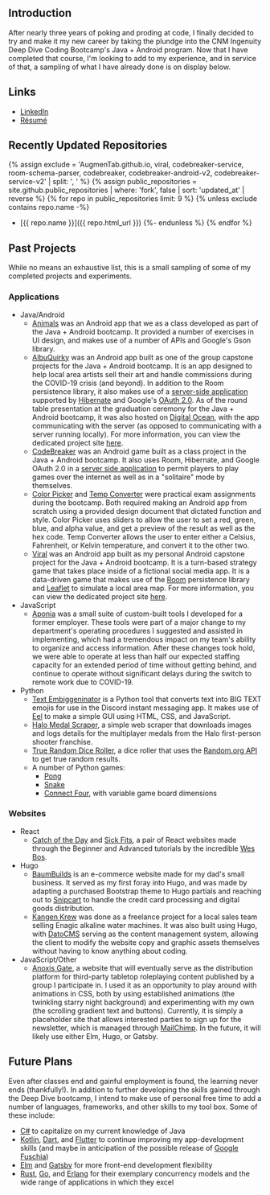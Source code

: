 ## Introduction

After nearly three years of poking and proding at code, I finally decided to try and make it my new career by taking the plundge into the CNM Ingenuity Deep Dive Coding Bootcamp's Java + Android program. Now that I have completed that course, I'm looking to add to my experience, and in service of that, a sampling of what I have already done is on display below.

## Links

* [LinkedIn](https://www.linkedin.com/in/thebaum)
* [Résumé](pdf/resume.pdf)

## Recently Updated Repositories
{% assign exclude = 'AugmenTab.github.io, viral, codebreaker-service, room-schema-parser, codebreaker, codebreaker-android-v2, codebreaker-service-v2' | split: ', ' %}
{% assign public_repositories = site.github.public_repositories | where: 'fork', false | sort: 'updated_at' | reverse %}
{% for repo in public_repositories limit: 9 %}
  {% unless exclude contains repo.name -%}
* [{{ repo.name }}]({{ repo.html_url }})
  {%- endunless %}
{% endfor %}

## Past Projects

While no means an exhaustive list, this is a small sampling of some of my completed projects and experiments.

### Applications

* Java/Android
    * [Animals](https://github.com/AugmenTab/animals) was an Android app that we as a class developed as part of the Java + Android bootcamp. It provided a number of exercises in UI design, and makes use of a number of APIs and Google's Gson library.
    * [AlbuQuirky](https://github.com/albuquirky/albuquirky) was an Android app built as one of the group capstone projects for the Java + Android bootcamp. It is an app designed to help local area artists sell their art and handle commissions during the COVID-19 crisis (and beyond). In addition to the Room persistence library, it also makes use of a [server-side application](https://github.com/albuquirky/albuquirky-service) supported by [Hibernate](https://hibernate.org/orm/documentation/5.4/) and Google's [OAuth 2.0](https://developers.google.com/identity/protocols/oauth2). As of the round table presentation at the graduation ceremony for the Java + Android bootcamp, it was also hosted on [Digital Ocean](https://www.digitalocean.com/), with the app communicating with the server (as opposed to communicating with a server running locally). For more information, you can view the dedicated project site [here](https://albuquirky.github.io/).
    * [CodeBreaker](https://github.com/AugmenTab/codebreaker-android-v2) was an Android game built as a class project in the Java + Android bootcamp. It also uses Room, Hibernate, and Google OAuth 2.0 in a [server side application](https://github.com/AugmenTab/codebreaker-service-v2) to permit players to play games over the internet as well as in a "solitaire" mode by themselves.
    * [Color Picker](https://github.com/ddc-java-11/color-picker-AugmenTab) and [Temp Converter](https://github.com/ddc-java-11/temp-converter-AugmenTab) were practical exam assignments during the bootcamp. Both required making an Android app from scratch using a provided design document that dictated function and style. Color Picker uses sliders to allow the user to set a red, green, blue, and alpha value, and get a preview of the result as well as the hex code. Temp Converter allows the user to enter either a Celsius, Fahrenheit, or Kelvin temperature, and convert it to the other two.
    * [Viral](https://github.com/AugmenTab/viral) was an Android app built as my personal Android capstone project for the Java + Android bootcamp. It is a turn-based strategy game that takes place inside of a fictional social media app. It is a data-driven game that makes use of the [Room](https://developer.android.com/topic/libraries/architecture/room) persistence library and [Leaflet](https://leafletjs.com/reference-1.7.1.html) to simulate a local area map. For more information, you can view the dedicated project site [here](https://augmentab.github.io/viral/).
* JavaScript
    * [Aponia](https://github.com/AugmenTab/work-tools) was a small suite of custom-built tools I developed for a former employer. These tools were part of a major change to my department's operating procedures I suggested and assisted in implementing, which had a tremendous impact on my team's ability to organize and access information. After these changes took hold, we were able to operate at less than half our expected staffing capacity for an extended period of time without getting behind, and continue to operate without significant delays during the switch to remote work due to COVID-19.
* Python
    * [Text Embiggeninator](https://github.com/AugmenTab/text-embiggeninator) is a Python tool that converts text into BIG TEXT emojis for use in the Discord instant messaging app. It makes use of [Eel](https://github.com/samuelhwilliams/Eel) to make a simple GUI using HTML, CSS, and JavaScript.
    * [Halo Medal Scraper](https://github.com/AugmenTab/halo-medal-scraper), a simple web scraper that downloads images and logs details for the multiplayer medals from the Halo first-person shooter franchise.
    * [True Random Dice Roller](https://github.com/AugmenTab/true-random-dice-roller), a dice roller that uses the [Random.org API](https://api.random.org/features) to get true random results.
    * A number of Python games:
        * [Pong](https://github.com/AugmenTab/py-pong)
        * [Snake](https://github.com/AugmenTab/py-snake)
        * [Connect Four](https://github.com/AugmenTab/py-connect-four), with variable game board dimensions

### Websites

* React
    * [Catch of the Day](https://github.com/AugmenTab/react-studies/tree/master/beginner/catch-of-the-day) and [Sick Fits](https://github.com/AugmenTab/react-studies/tree/master/advanced/sick-fits), a pair of React websites made through the Beginner and Advanced tutorials by the incredible [Wes Bos](https://wesbos.com/about). 
* Hugo
    * [BaumBuilds](https://www.baumbuilds.com/) is an e-commerce website made for my dad's small business. It served as my first foray into Hugo, and was made by adapting a purchased Bootstrap theme to Hugo partials and reaching out to [Snipcart](https://docs.snipcart.com/v3/) to handle the credit card processing and digital goods distribution.
    * [Kangen Krew](https://kangenkrew.com/) was done as a freelance project for a local sales team selling Enagic alkaline water machines. It was also built using Hugo, with [DatoCMS](https://www.datocms.com/docs) serving as the content management system, allowing the client to modify the website copy and graphic assets themselves without having to know anything about coding.
* JavaScript/Other
    * [Anoxis Gate](https://anoxisgate.com/), a website that will eventually serve as the distribution platform for third-party tabletop roleplaying content published by a group I participate in. I used it as an opportunity to play around with animations in CSS, both by using established animations (the twinkling starry night background) and experimenting with my own (the scrolling gradient text and buttons). Currently, it is simply a placeholder site that allows interested parties to sign up for the newsletter, which is managed through [MailChimp](https://mailchimp.com/developer/). In the future, it will likely use either Elm, Hugo, or Gatsby.

## Future Plans

Even after classes end and gainful employment is found, the learning never ends (thankfully!). In addition to further developing the skills gained through the Deep Dive bootcamp, I intend to make use of personal free time to add a number of languages, frameworks, and other skills to my tool box. Some of these include:

* [C#](https://docs.microsoft.com/en-us/dotnet/csharp/) to capitalize on my current knowledge of Java
* [Kotlin](https://kotlinlang.org/docs/reference/), [Dart](https://dart.dev/), and [Flutter](https://flutter.dev/) to continue improving my app-development skills (and maybe in anticipation of the possible release of [Google Fuschia](https://fuchsia.dev/fuchsia-src/development))
* [Elm](https://elm-lang.org/) and [Gatsby](https://www.gatsbyjs.com/docs/) for more front-end development flexibility
* [Rust](https://www.rust-lang.org/), [Go](https://golang.org/), and [Erlang](https://www.erlang.org/) for their exemplary concurrency models and the wide range of applications in which they excel